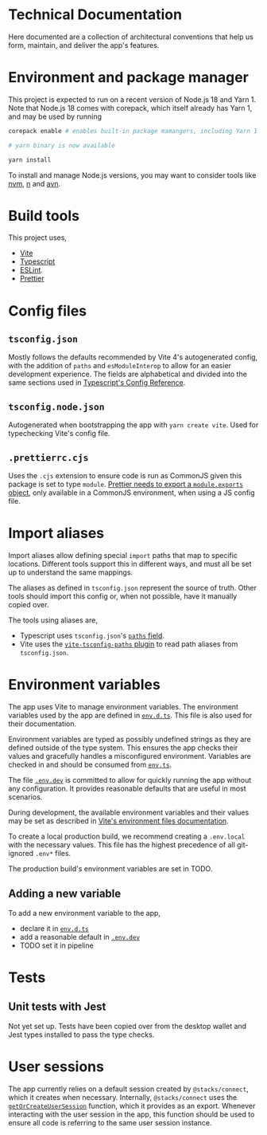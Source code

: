 # Technical Documentation

Here documented are a collection of architectural conventions that help us form, maintain, and deliver the app's features.

# Environment and package manager

This project is expected to run on a recent version of Node.js 18 and Yarn 1. Note that Node.js 18 comes with corepack, which itself already has Yarn 1, and may be used by running

```bash
corepack enable # enables built-in package mamangers, including Yarn 1

# yarn binary is now available

yarn install
```

To install and manage Node.js versions, you may want to consider tools like [nvm](https://github.com/nvm-sh/nvm), [n](https://github.com/tj/n) and [avn](https://github.com/wbyoung/avn).

# Build tools

This project uses,

- [Vite](https://vitejs.dev/)
- [Typescript](https://www.typescriptlang.org/)
- [ESLint](https://eslint.org/).
- [Prettier](https://prettier.io/)

# Config files

## `tsconfig.json`

Mostly follows the defaults recommended by Vite 4's autogenerated config, with the addition of `paths` and `esModuleInterop` to allow for an easier development experience. The fields are alphabetical and divided into the same sections used in [Typescript's Config Reference](https://www.typescriptlang.org/tsconfig).

## `tsconfig.node.json`

Autogenerated when bootstrapping the app with `yarn create vite`. Used for typechecking Vite's config file.

## `.prettierrc.cjs`

Uses the `.cjs` extension to ensure code is run as CommonJS given this package is set to type `module`. [Prettier needs to export a `module.exports` object](https://prettier.io/docs/en/configuration.html), only available in a CommonJS environment, when using a JS config file.

# Import aliases

Import aliases allow defining special `import` paths that map to specific locations. Different tools support this in different ways, and must all be set up to understand the same mappings.

The aliases as defined in `tsconfig.json` represent the source of truth. Other tools should import this config or, when not possible, have it manually copied over.

The tools using aliases are,

- Typescript uses `tsconfig.json`'s [`paths` field](https://www.typescriptlang.org/tsconfig#paths).
- Vite uses the [`vite-tsconfig-paths` plugin](https://github.com/aleclarson/vite-tsconfig-paths) to read path aliases from `tsconfig.json`.

# Environment variables

The app uses Vite to manage environment variables. The environment variables used by the app are defined in [`env.d.ts`](../../src/env.d.ts). This file is also used for their documentation.

Environment variables are typed as possibly undefined strings as they are defined outside of the type system. This ensures the app checks their values and gracefully handles a misconfigured environment. Variables are checked in and should be consumed from [`env.ts`](../../src/env.ts).

The file [`.env.dev`](../.env.dev) is committed to allow for quickly running the app without any configuration. It provides reasonable defaults that are useful in most scenarios.

During development, the available environment variables and their values may be set as described in [Vite's environment files documentation](https://vitejs.dev/guide/env-and-mode.html#env-files).

To create a local production build, we recommend creating a `.env.local` with the necessary values. This file has the highest precedence of all git-ignored `.env*` files.

The production build's environment variables are set in TODO.

## Adding a new variable

To add a new environment variable to the app,

- declare it in [`env.d.ts`](../../src/env.d.ts)
- add a reasonable default in [`.env.dev`](../../.env.dev)
- TODO set it in pipeline

# Tests

## Unit tests with Jest

Not yet set up. Tests have been copied over from the desktop wallet and Jest types installed to pass the type checks.

# User sessions

The app currently relies on a default session created by `@stacks/connect`, which it creates when necessary. Internally, `@stacks/connect` uses the [`getOrCreateUserSession`](https://github.com/hirosystems/connect/blob/3ff4ab441a3e7b1c57459794b286eb27442aa2ff/packages/connect/src/auth.ts#L33) function, which it provides as an export. Whenever interacting with the user session in the app, this function should be used to ensure all code is referring to the same user session instance.
